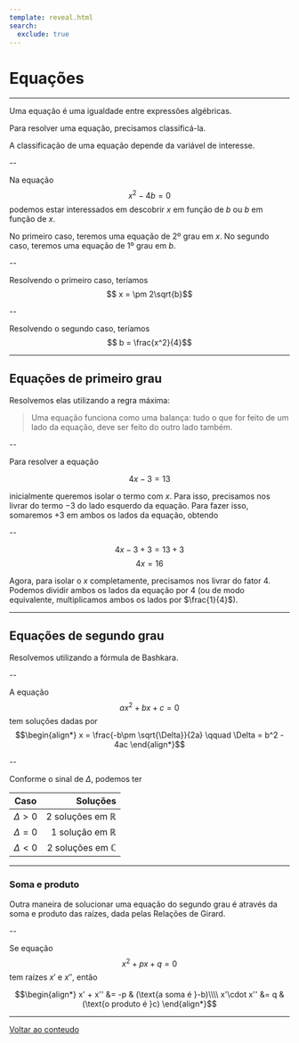 ```yaml
---
template: reveal.html
search:
  exclude: true
---
```

# Equações

---

Uma equação é uma igualdade entre expressões algébricas. 

Para resolver uma equação, precisamos classificá-la. 

A classificação de uma equação depende da variável de interesse. 

--

Na equação 
$$x^2-4b=0$$
podemos estar interessados em descobrir $x$ em função de $b$ ou $b$ em função de $x$. 

No primeiro caso, teremos uma equação de 2º grau em $x$. No segundo caso, teremos uma equação de 1º grau em $b$.

--

Resolvendo o primeiro caso, teríamos 
$$ x = \pm 2\sqrt{b}$$

--

Resolvendo o segundo caso, teríamos 
$$ b = \frac{x^2}{4}$$

---

## Equações de primeiro grau

Resolvemos elas utilizando a regra máxima: 

> Uma equação funciona como uma balança: tudo o que for feito de um lado da equação, deve ser feito do outro lado também. 

--

Para resolver a equação 

$$ 4x -3 = 13$$ 

inicialmente queremos isolar o termo com $x$. Para isso, precisamos nos livrar do termo $-3$ do lado esquerdo da equação. Para fazer isso, somaremos $+3$ em ambos os lados da equação, obtendo 

--

$$4x -3 +3 = 13 + 3$$
$$4x = 16$$

Agora, para isolar o $x$ completamente, precisamos nos livrar do fator 4. Podemos dividir ambos os lados da equação por $4$ (ou de modo equivalente, multiplicamos ambos os lados por $\frac{1}{4}$). 

---

## Equações de segundo grau

Resolvemos utilizando a fórmula de Bashkara.

--

A equação $$ax^2 + bx + c = 0$$ tem soluções dadas por
$$\begin{align*}
x = \frac{-b\pm \sqrt{\Delta}}{2a} \qquad \Delta = b^2 - 4ac
\end{align*}$$

--

Conforme o sinal de $\Delta$, podemos ter

| Caso | Soluções |
| ---- | --------: |
| $\Delta > 0$ | 2 soluções em $\mathbb{R}$ |
| $\Delta = 0$ | 1 solução em $\mathbb{R}$ |
| $\Delta < 0$ | 2 soluções em $\mathbb{C}$ |

---

### Soma e produto

Outra maneira de solucionar uma equação do segundo grau é através da soma e produto das raízes, dada pelas Relações de Girard.

--

Se equação $$x^2 + px + q = 0$$ tem raízes $x'$ e $x''$, então 

$$\begin{align*}
x' + x''  &= -p & (\text{a soma é }-b)\\\\
x'\cdot x'' &= q & (\text{o produto é }c)
\end{align*}$$

---

[Voltar ao conteudo](./03-equacoes/aula01)